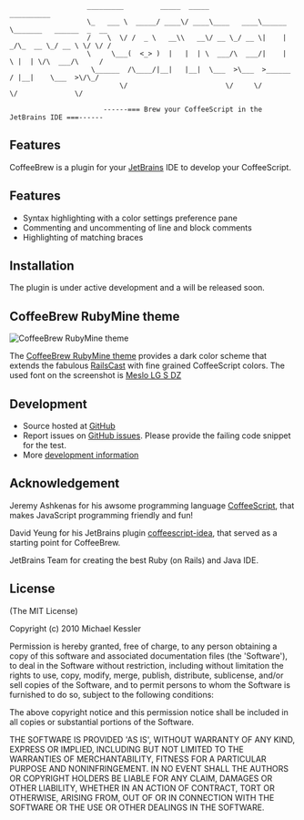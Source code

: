 

                       _________         _____  _____            __________
                       \_   ___ \  _____/ ____\/ ____\____   ____\______   \_______   ______  _  __
                       /    \  \/ /  _ \   __\\   __\/ __ \_/ __ \|    |  _/\_  __ \_/ __ \ \/ \/ /
                       \     \___(  <_> )  |   |  | \  ___/\  ___/|    |   \ |  | \/\  ___/\     /
                        \______  /\____/|__|   |__|  \___  >\___  >______  / |__|    \___  >\/\_/
                               \/                        \/     \/       \/              \/

                           ------=== Brew your CoffeeScript in the JetBrains IDE ===------



## Features

CoffeeBrew is a plugin for your [JetBrains](http://www.jetbrains.com) IDE to develop your CoffeeScript.

## Features

* Syntax highlighting with a color settings preference pane
* Commenting and uncommenting of line and block comments
* Highlighting of matching braces

## Installation

The plugin is under active development and a will be released soon.

## CoffeeBrew RubyMine theme

![CoffeeBrew RubyMine theme](https://github.com/netzpirat/coffee-brew/raw/master/resources/theme/CoffeeBrew.png)

The [CoffeeBrew RubyMine theme](
https://github.com/netzpirat/coffee-brew/raw/master/resources/theme/CoffeeBrew.xml) provides a dark color scheme that
extends the fabulous [RailsCast](http://blog.bitfluent.com/post/198076049/railscasts-theme-for-rubymine) with fine
grained CoffeeScript colors. The used font on the screenshot is [Meslo LG S DZ](https://github.com/andreberg/Meslo-Font)

## Development

* Source hosted at [GitHub](https://github.com/netzpirat/coffee-brew)
* Report issues on [GitHub issues](https://github.com/netzpirat/coffee-brew/issues). Please provide the failing code
snippet for the test.
* More [development information](https://github.com/netzpirat/coffee-brew/blob/master/DEVELOPMENT.md)

## Acknowledgement

Jeremy Ashkenas for his awsome programming language [CoffeeScript](http://jashkenas.github.com/coffee-script/),
that makes JavaScript programming friendly and fun!

David Yeung for his JetBrains plugin [coffeescript-idea](https://github.com/yeungda/coffeescript-idea), that served as a
starting point for CoffeeBrew.

JetBrains Team for creating the best Ruby (on Rails) and Java IDE.

## License

(The MIT License)

Copyright (c) 2010 Michael Kessler

Permission is hereby granted, free of charge, to any person obtaining
a copy of this software and associated documentation files (the
'Software'), to deal in the Software without restriction, including
without limitation the rights to use, copy, modify, merge, publish,
distribute, sublicense, and/or sell copies of the Software, and to
permit persons to whom the Software is furnished to do so, subject to
the following conditions:

The above copyright notice and this permission notice shall be
included in all copies or substantial portions of the Software.

THE SOFTWARE IS PROVIDED 'AS IS', WITHOUT WARRANTY OF ANY KIND,
EXPRESS OR IMPLIED, INCLUDING BUT NOT LIMITED TO THE WARRANTIES OF
MERCHANTABILITY, FITNESS FOR A PARTICULAR PURPOSE AND NONINFRINGEMENT.
IN NO EVENT SHALL THE AUTHORS OR COPYRIGHT HOLDERS BE LIABLE FOR ANY
CLAIM, DAMAGES OR OTHER LIABILITY, WHETHER IN AN ACTION OF CONTRACT,
TORT OR OTHERWISE, ARISING FROM, OUT OF OR IN CONNECTION WITH THE
SOFTWARE OR THE USE OR OTHER DEALINGS IN THE SOFTWARE.
